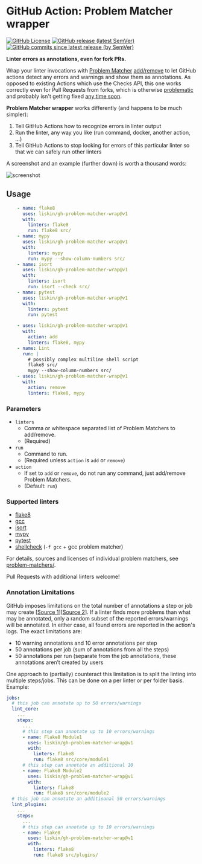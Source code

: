 # GitHub Action: Problem Matcher wrapper

[![GitHub License](https://img.shields.io/github/license/liskin/gh-problem-matcher-wrap)](https://github.com/liskin/gh-problem-matcher-wrap/blob/master/LICENSE)
[![GitHub release (latest SemVer)](https://img.shields.io/github/v/release/liskin/gh-problem-matcher-wrap?sort=semver)](https://github.com/liskin/gh-problem-matcher-wrap/releases)
[![GitHub commits since latest release (by SemVer)](https://img.shields.io/github/commits-since/liskin/gh-problem-matcher-wrap/latest/master?sort=semver)](https://github.com/liskin/gh-problem-matcher-wrap/commits/master)

**Linter errors as annotations, even for fork PRs.**

Wrap your linter invocations with [Problem Matcher][] [add/remove][] to let
GitHub actions detect any errors and warnings and show them as annotations. As
opposed to existing Actions which use the Checks API, this one works correctly
even for Pull Requests from forks, which is otherwise [problematic][problem]
and probably isn't getting fixed [any time soon][problem-detail].

[Problem Matcher]: https://github.com/actions/toolkit/blob/master/docs/problem-matchers.md
[add/remove]: https://github.com/actions/toolkit/blob/master/docs/commands.md#problem-matchers
[problem]: https://github.com/actions/toolkit/issues/133
[problem-detail]: https://github.com/actions/toolkit/issues/133#issuecomment-535514071

**Problem Matcher wrapper** works differently (and happens to be much simpler):

1. Tell GitHub Actions how to recognize errors in linter output
2. Run the linter, any way you like (run command, docker, another action, …)
3. Tell GitHub Actions to stop looking for errors of this particular linter so
   that we can safely run other linters

A screenshot and an example (further down) is worth a thousand words:

![screenshot](https://user-images.githubusercontent.com/300342/94590765-83cca700-0287-11eb-871a-8e3c488e3188.png)

## Usage

```yaml
    - name: flake8
      uses: liskin/gh-problem-matcher-wrap@v1
      with:
        linters: flake8
        run: flake8 src/
    - name: mypy
      uses: liskin/gh-problem-matcher-wrap@v1
      with:
        linters: mypy
        run: mypy --show-column-numbers src/
    - name: isort
      uses: liskin/gh-problem-matcher-wrap@v1
      with:
        linters: isort
        run: isort --check src/
    - name: pytest
      uses: liskin/gh-problem-matcher-wrap@v1
      with:
        linters: pytest
        run: pytest
```

```yaml
    - uses: liskin/gh-problem-matcher-wrap@v1
      with:
        action: add
        linters: flake8, mypy
    - name: Lint
      run: |
        # possibly complex multiline shell script
        flake8 src/
        mypy --show-column-numbers src/
    - uses: liskin/gh-problem-matcher-wrap@v1
      with:
        action: remove
        linters: flake8, mypy
```

### Parameters

* `linters`
  * Comma or whitespace separated list of Problem Matchers to add/remove.
  * (Required)
* `run`
  * Command to run.
  * (Required unless `action` is `add` or `remove`)
* `action`
  * If set to `add` or `remove`, do not run any command, just add/remove Problem Matchers.
  * (Default: `run`)

### Supported linters

* [flake8](https://flake8.pycqa.org/)
* [gcc](https://gcc.gnu.org/)
* [isort](https://pycqa.github.io/isort/)
* [mypy](http://mypy-lang.org/)
* [pytest](https://pytest.org/)
* [shellcheck](https://github.com/koalaman/shellcheck#readme) (`-f gcc` + gcc problem matcher)

For details, sources and licenses of individual problem matchers, see
[problem-matchers/](problem-matchers/).

Pull Requests with additional linters welcome!

### Annotation Limitations

GitHub imposes limitations on the total number of annotations a step or job may create [[Source 1](https://github.community/t/annotation-limitation/17998/2)][[Source 2](https://github.community/t/maximum-number-of-annotations-that-can-be-created-using-github-actions-logging-commands/16991)]. If a linter finds more problems than what may be annotated, only a random subset of the reported errors/warnings will be annotated. In either case, all found errors are reported in the action's logs. The exact limitations are:

- 10 warning annotations and 10 error annotations per step
- 50 annotations per job (sum of annotations from all the steps)
- 50 annotations per run (separate from the job annotations, these annotations aren’t created by users


One approach to (partially) counteract this limitation is to split the linting into multiple steps/jobs. This can be done on a per linter or per folder basis. Example:

```yaml
jobs:
  # this job can annotate up to 50 errors/warnings
  lint_core:
    ...
    steps:
      ...
      # this step can annotate up to 10 errors/warnings
      - name: Flake8 Module1
        uses: liskin/gh-problem-matcher-wrap@v1
        with:
          linters: flake8
          run: flake8 src/core/module1
      # this step can annotate an additional 10
      - name: Flake8 Module2
        uses: liskin/gh-problem-matcher-wrap@v1
        with:
          linters: flake8
          run: flake8 src/core/module2
  # this job can annotate an additioanal 50 errors/warnings
  lint_plugins:
    ...
    steps:
      ...
      # this step can annotate up to 10 errors/warnings
      - name: Flake8
        uses: liskin/gh-problem-matcher-wrap@v1
        with:
          linters: flake8
          run: flake8 src/plugins/ 
```
